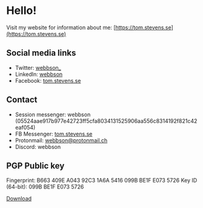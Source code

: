 # Hello!

Visit my website for information about me: [https://tom.stevens.se](https://tom.stevens.se)

## Social media links
- Twitter: [webbson_](https://twitter.com/webbson_)
- LinkedIn: [webbson](https://www.linkedin.com/in/webbson/)
- Facebook: [tom.stevens.se](https://www.facebook.com/tom.stevens.se)

## Contact
- Session messenger: webbson  (05524aae917b977e42723ff5cfa8034131525906aa556c8314192f821c42eaf054)
- FB Messenger: [tom.stevens.se](https://m.me/tom.stevens.se)
- Protonmail: [webbson@protonmail.ch](mailto:webbson@protonmail.ch)
- Discord: webbson

## PGP Public key
Fingerprint:
B663 409E A043 92C3 1A6A 5416 099B BE1F E073 5726
Key ID (64-bit):
099B BE1F E073 5726

[Download](https://tom.stevens.se/B663-409E-A043-92C3-1A6A-5416-099B-BE1F-E073-5726.pub.asc)
